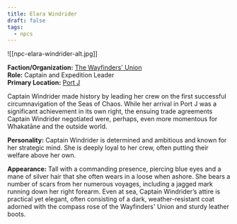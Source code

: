 ```yaml
---
title: Elara Windrider
draft: false
tags:
  - npcs
---
```

![[npc-elara-windrider-alt.jpg]]

**Faction/Organization:** [The Wayfinders' Union](the-wayfinders-union.md)<br>
**Role:** Captain and Expedition Leader<br>
**Primary Location:** [Port J](port-j)

Captain Windrider made history by leading her crew on the first successful circumnavigation of the Seas of Chaos. While her arrival in Port J was a significant achievement in its own right, the ensuing trade agreements Captain Windrider negotiated were, perhaps, even more momentous for Whakatāne and the outside world.

**Personality:** Captain Windrider is determined and ambitious and known for her strategic mind. She is deeply loyal to her crew, often putting their welfare above her own.

**Appearance:** Tall with a commanding presence, piercing blue eyes and a mane of silver hair that she often wears in a loose when ashore. She bears a number of scars from her numerous voyages, including a jagged mark running down her right forearm. Even at sea, Captain Windrider’s attire is practical yet elegant, often consisting of a dark, weather-resistant coat adorned with the compass rose of the Wayfinders' Union and sturdy leather boots.